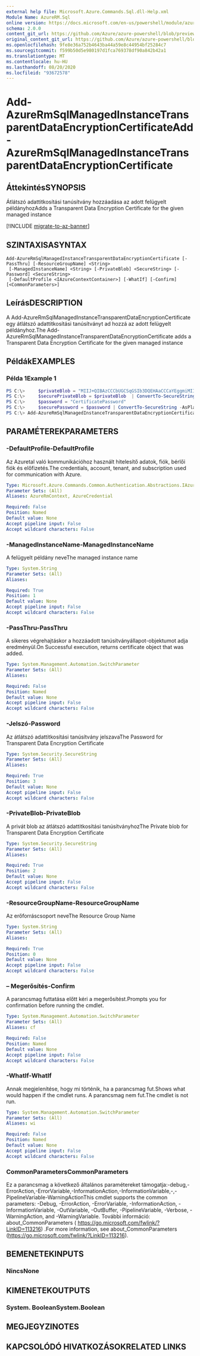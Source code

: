 ```yaml
---
external help file: Microsoft.Azure.Commands.Sql.dll-Help.xml
Module Name: AzureRM.Sql
online version: https://docs.microsoft.com/en-us/powershell/module/azurerm.sql/Add-AzureRmSqlManagedInstanceTransparentDataEncryptionCertificate
schema: 2.0.0
content_git_url: https://github.com/Azure/azure-powershell/blob/preview/src/ResourceManager/Sql/Commands.Sql/help/Add-AzureRmSqlManagedInstanceTransparentDataEncryptionCertificate.md
original_content_git_url: https://github.com/Azure/azure-powershell/blob/preview/src/ResourceManager/Sql/Commands.Sql/help/Add-AzureRmSqlManagedInstanceTransparentDataEncryptionCertificate.md
ms.openlocfilehash: 9fe8e36a752b4643ba44a59e8c44954bf25284c7
ms.sourcegitcommit: f599b50d5e980197d1fca769378df90a842b42a1
ms.translationtype: MT
ms.contentlocale: hu-HU
ms.lasthandoff: 08/20/2020
ms.locfileid: "93672578"
---
```

# <span data-ttu-id="62256-101">Add-AzureRmSqlManagedInstanceTransparentDataEncryptionCertificate</span><span class="sxs-lookup"><span data-stu-id="62256-101">Add-AzureRmSqlManagedInstanceTransparentDataEncryptionCertificate</span></span>

## <span data-ttu-id="62256-102">Áttekintés</span><span class="sxs-lookup"><span data-stu-id="62256-102">SYNOPSIS</span></span>
<span data-ttu-id="62256-103">Átlátszó adattitkosítási tanúsítvány hozzáadása az adott felügyelt példányhoz</span><span class="sxs-lookup"><span data-stu-id="62256-103">Adds a Transparent Data Encryption Certificate for the given managed instance</span></span>

[!INCLUDE [migrate-to-az-banner](../../includes/migrate-to-az-banner.md)]

## <span data-ttu-id="62256-104">SZINTAXISA</span><span class="sxs-lookup"><span data-stu-id="62256-104">SYNTAX</span></span>

```
Add-AzureRmSqlManagedInstanceTransparentDataEncryptionCertificate [-PassThru] [-ResourceGroupName] <String>
 [-ManagedInstanceName] <String> [-PrivateBlob] <SecureString> [-Password] <SecureString>
 [-DefaultProfile <IAzureContextContainer>] [-WhatIf] [-Confirm] [<CommonParameters>]
```

## <span data-ttu-id="62256-105">Leírás</span><span class="sxs-lookup"><span data-stu-id="62256-105">DESCRIPTION</span></span>
<span data-ttu-id="62256-106">A Add-AzureRmSqlManagedInstanceTransparentDataEncryptionCertificate egy átlátszó adattitkosítási tanúsítványt ad hozzá az adott felügyelt példányhoz.</span><span class="sxs-lookup"><span data-stu-id="62256-106">The Add-AzureRmSqlManagedInstanceTransparentDataEncryptionCertificate adds a Transparent Data Encryption Certificate for the given managed instance</span></span>

## <span data-ttu-id="62256-107">Példák</span><span class="sxs-lookup"><span data-stu-id="62256-107">EXAMPLES</span></span>

### <span data-ttu-id="62256-108">Példa 1</span><span class="sxs-lookup"><span data-stu-id="62256-108">Example 1</span></span>
```powershell
PS C:\>     $privateBlob = "MIIJ+QIBAzCCCbUGCSqGSIb3DQEHAaCCCaYEggmiMIIJnjCCBhcGCSqGSIb3Dasdsadasd"
PS C:\>     $securePrivateBlob = $privateBlob  | ConvertTo-SecureString -AsPlainText -Force
PS C:\>     $password = "CertificatePassword"
PS C:\>     $securePassword = $password | ConvertTo-SecureString -AsPlainText -Force
PS C:\> Add-AzureRmSqlManagedInstanceTransparentDataEncryptionCertificate -ResourceGroupName "YourResourceGroupName" -ManagedInstanceName "YourManagedInstanceName" -PrivateBlob $securePrivateBlob -Password $securePassword
```

## <span data-ttu-id="62256-109">PARAMÉTEREK</span><span class="sxs-lookup"><span data-stu-id="62256-109">PARAMETERS</span></span>

### <span data-ttu-id="62256-110">-DefaultProfile</span><span class="sxs-lookup"><span data-stu-id="62256-110">-DefaultProfile</span></span>
<span data-ttu-id="62256-111">Az Azuretal való kommunikációhoz használt hitelesítő adatok, fiók, bérlői fiók és előfizetés.</span><span class="sxs-lookup"><span data-stu-id="62256-111">The credentials, account, tenant, and subscription used for communication with Azure.</span></span>

```yaml
Type: Microsoft.Azure.Commands.Common.Authentication.Abstractions.IAzureContextContainer
Parameter Sets: (All)
Aliases: AzureRmContext, AzureCredential

Required: False
Position: Named
Default value: None
Accept pipeline input: False
Accept wildcard characters: False
```

### <span data-ttu-id="62256-112">-ManagedInstanceName</span><span class="sxs-lookup"><span data-stu-id="62256-112">-ManagedInstanceName</span></span>
<span data-ttu-id="62256-113">A felügyelt példány neve</span><span class="sxs-lookup"><span data-stu-id="62256-113">The managed instance name</span></span>

```yaml
Type: System.String
Parameter Sets: (All)
Aliases:

Required: True
Position: 1
Default value: None
Accept pipeline input: False
Accept wildcard characters: False
```

### <span data-ttu-id="62256-114">-PassThru</span><span class="sxs-lookup"><span data-stu-id="62256-114">-PassThru</span></span>
<span data-ttu-id="62256-115">A sikeres végrehajtáskor a hozzáadott tanúsítványállapot-objektumot adja eredményül.</span><span class="sxs-lookup"><span data-stu-id="62256-115">On Successful execution, returns certificate object that was added.</span></span>

```yaml
Type: System.Management.Automation.SwitchParameter
Parameter Sets: (All)
Aliases:

Required: False
Position: Named
Default value: None
Accept pipeline input: False
Accept wildcard characters: False
```

### <span data-ttu-id="62256-116">-Jelszó</span><span class="sxs-lookup"><span data-stu-id="62256-116">-Password</span></span>
<span data-ttu-id="62256-117">Az átlátszó adattitkosítási tanúsítvány jelszava</span><span class="sxs-lookup"><span data-stu-id="62256-117">The Password for Transparent Data Encryption Certificate</span></span>

```yaml
Type: System.Security.SecureString
Parameter Sets: (All)
Aliases:

Required: True
Position: 3
Default value: None
Accept pipeline input: False
Accept wildcard characters: False
```

### <span data-ttu-id="62256-118">-PrivateBlob</span><span class="sxs-lookup"><span data-stu-id="62256-118">-PrivateBlob</span></span>
<span data-ttu-id="62256-119">A privát blob az átlátszó adattitkosítási tanúsítványhoz</span><span class="sxs-lookup"><span data-stu-id="62256-119">The Private blob for Transparent Data Encryption Certificate</span></span>

```yaml
Type: System.Security.SecureString
Parameter Sets: (All)
Aliases:

Required: True
Position: 2
Default value: None
Accept pipeline input: False
Accept wildcard characters: False
```

### <span data-ttu-id="62256-120">-ResourceGroupName</span><span class="sxs-lookup"><span data-stu-id="62256-120">-ResourceGroupName</span></span>
<span data-ttu-id="62256-121">Az erőforráscsoport neve</span><span class="sxs-lookup"><span data-stu-id="62256-121">The Resource Group Name</span></span>

```yaml
Type: System.String
Parameter Sets: (All)
Aliases:

Required: True
Position: 0
Default value: None
Accept pipeline input: False
Accept wildcard characters: False
```

### <span data-ttu-id="62256-122">– Megerősítés</span><span class="sxs-lookup"><span data-stu-id="62256-122">-Confirm</span></span>
<span data-ttu-id="62256-123">A parancsmag futtatása előtt kéri a megerősítést.</span><span class="sxs-lookup"><span data-stu-id="62256-123">Prompts you for confirmation before running the cmdlet.</span></span>

```yaml
Type: System.Management.Automation.SwitchParameter
Parameter Sets: (All)
Aliases: cf

Required: False
Position: Named
Default value: None
Accept pipeline input: False
Accept wildcard characters: False
```

### <span data-ttu-id="62256-124">-WhatIf</span><span class="sxs-lookup"><span data-stu-id="62256-124">-WhatIf</span></span>
<span data-ttu-id="62256-125">Annak megjelenítése, hogy mi történik, ha a parancsmag fut.</span><span class="sxs-lookup"><span data-stu-id="62256-125">Shows what would happen if the cmdlet runs.</span></span>
<span data-ttu-id="62256-126">A parancsmag nem fut.</span><span class="sxs-lookup"><span data-stu-id="62256-126">The cmdlet is not run.</span></span>

```yaml
Type: System.Management.Automation.SwitchParameter
Parameter Sets: (All)
Aliases: wi

Required: False
Position: Named
Default value: None
Accept pipeline input: False
Accept wildcard characters: False
```

### <span data-ttu-id="62256-127">CommonParameters</span><span class="sxs-lookup"><span data-stu-id="62256-127">CommonParameters</span></span>
<span data-ttu-id="62256-128">Ez a parancsmag a következő általános paramétereket támogatja:-debug,-ErrorAction,-ErrorVariable,-InformationAction,-InformationVariable,-,-PipelineVariable-WarningAction</span><span class="sxs-lookup"><span data-stu-id="62256-128">This cmdlet supports the common parameters: -Debug, -ErrorAction, -ErrorVariable, -InformationAction, -InformationVariable, -OutVariable, -OutBuffer, -PipelineVariable, -Verbose, -WarningAction, and -WarningVariable.</span></span> <span data-ttu-id="62256-129">További információ: about_CommonParameters ( https://go.microsoft.com/fwlink/?LinkID=113216) .</span><span class="sxs-lookup"><span data-stu-id="62256-129">For more information, see about_CommonParameters (https://go.microsoft.com/fwlink/?LinkID=113216).</span></span>

## <span data-ttu-id="62256-130">BEMENETEK</span><span class="sxs-lookup"><span data-stu-id="62256-130">INPUTS</span></span>

### <span data-ttu-id="62256-131">Nincs</span><span class="sxs-lookup"><span data-stu-id="62256-131">None</span></span>

## <span data-ttu-id="62256-132">KIMENETEK</span><span class="sxs-lookup"><span data-stu-id="62256-132">OUTPUTS</span></span>

### <span data-ttu-id="62256-133">System. Boolean</span><span class="sxs-lookup"><span data-stu-id="62256-133">System.Boolean</span></span>

## <span data-ttu-id="62256-134">MEGJEGYZI</span><span class="sxs-lookup"><span data-stu-id="62256-134">NOTES</span></span>

## <span data-ttu-id="62256-135">KAPCSOLÓDÓ HIVATKOZÁSOK</span><span class="sxs-lookup"><span data-stu-id="62256-135">RELATED LINKS</span></span>

